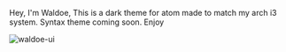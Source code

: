 
Hey, I'm Waldoe, This is a dark theme for atom made to match my arch i3 system. Syntax theme coming soon. Enjoy

![waldoe-ui](http://i.imgur.com/PryqHjI.png "Screenshot")

